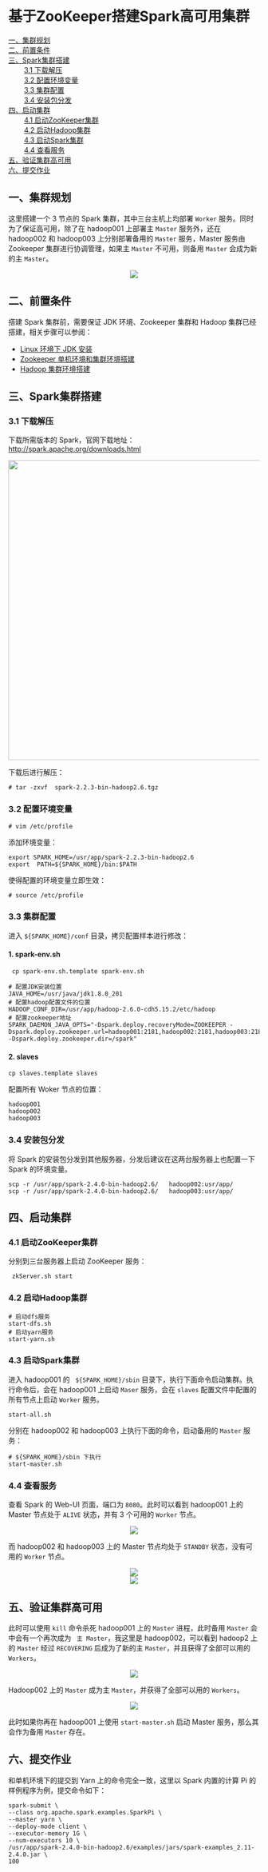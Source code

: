 # 基于ZooKeeper搭建Spark高可用集群

<nav>
<a href="#一集群规划">一、集群规划</a><br/>
<a href="#二前置条件">二、前置条件</a><br/>
<a href="#三Spark集群搭建">三、Spark集群搭建</a><br/>
&nbsp;&nbsp;&nbsp;&nbsp;&nbsp;&nbsp;&nbsp;&nbsp;<a href="#31-下载解压">3.1 下载解压</a><br/>
&nbsp;&nbsp;&nbsp;&nbsp;&nbsp;&nbsp;&nbsp;&nbsp;<a href="#32-配置环境变量">3.2 配置环境变量</a><br/>
&nbsp;&nbsp;&nbsp;&nbsp;&nbsp;&nbsp;&nbsp;&nbsp;<a href="#33-集群配置">3.3 集群配置</a><br/>
&nbsp;&nbsp;&nbsp;&nbsp;&nbsp;&nbsp;&nbsp;&nbsp;<a href="#34-安装包分发">3.4 安装包分发</a><br/>
<a href="#四启动集群">四、启动集群</a><br/>
&nbsp;&nbsp;&nbsp;&nbsp;&nbsp;&nbsp;&nbsp;&nbsp;<a href="#41-启动ZooKeeper集群">4.1 启动ZooKeeper集群</a><br/>
&nbsp;&nbsp;&nbsp;&nbsp;&nbsp;&nbsp;&nbsp;&nbsp;<a href="#42-启动Hadoop集群">4.2 启动Hadoop集群</a><br/>
&nbsp;&nbsp;&nbsp;&nbsp;&nbsp;&nbsp;&nbsp;&nbsp;<a href="#43-启动Spark集群">4.3 启动Spark集群</a><br/>
&nbsp;&nbsp;&nbsp;&nbsp;&nbsp;&nbsp;&nbsp;&nbsp;<a href="#44-查看服务">4.4 查看服务</a><br/>
<a href="#五验证集群高可用">五、验证集群高可用</a><br/>
<a href="#六提交作业">六、提交作业</a><br/>
</nav>


## 一、集群规划

这里搭建一个 3 节点的 Spark 集群，其中三台主机上均部署 `Worker` 服务。同时为了保证高可用，除了在 hadoop001 上部署主 `Master` 服务外，还在 hadoop002 和 hadoop003 上分别部署备用的 `Master` 服务，Master 服务由 Zookeeper 集群进行协调管理，如果主 `Master` 不可用，则备用 `Master` 会成为新的主 `Master`。

<div align="center"> <img  src="https://gitee.com/heibaiying/BigData-Notes/raw/master/pictures/spark集群规划.png"/> </div>

## 二、前置条件

搭建 Spark 集群前，需要保证 JDK 环境、Zookeeper 集群和 Hadoop 集群已经搭建，相关步骤可以参阅：

- [Linux 环境下 JDK 安装](https://github.com/heibaiying/BigData-Notes/blob/master/notes/installation/Linux下JDK安装.md)
- [Zookeeper 单机环境和集群环境搭建](https://github.com/heibaiying/BigData-Notes/blob/master/notes/installation/Zookeeper单机环境和集群环境搭建.md)
- [Hadoop 集群环境搭建](https://github.com/heibaiying/BigData-Notes/blob/master/notes/installation/Hadoop集群环境搭建.md)

## 三、Spark集群搭建

### 3.1 下载解压

下载所需版本的 Spark，官网下载地址：http://spark.apache.org/downloads.html

<div align="center"> <img width="600px" src="https://gitee.com/heibaiying/BigData-Notes/raw/master/pictures/spark-download.png"/> </div>



下载后进行解压：

```shell
# tar -zxvf  spark-2.2.3-bin-hadoop2.6.tgz
```



### 3.2 配置环境变量

```shell
# vim /etc/profile
```

添加环境变量：

```shell
export SPARK_HOME=/usr/app/spark-2.2.3-bin-hadoop2.6
export  PATH=${SPARK_HOME}/bin:$PATH
```

使得配置的环境变量立即生效：

```shell
# source /etc/profile
```

### 3.3 集群配置

进入 `${SPARK_HOME}/conf` 目录，拷贝配置样本进行修改：

#### 1. spark-env.sh

```she
 cp spark-env.sh.template spark-env.sh
```

```shell
# 配置JDK安装位置
JAVA_HOME=/usr/java/jdk1.8.0_201
# 配置hadoop配置文件的位置
HADOOP_CONF_DIR=/usr/app/hadoop-2.6.0-cdh5.15.2/etc/hadoop
# 配置zookeeper地址
SPARK_DAEMON_JAVA_OPTS="-Dspark.deploy.recoveryMode=ZOOKEEPER -Dspark.deploy.zookeeper.url=hadoop001:2181,hadoop002:2181,hadoop003:2181 -Dspark.deploy.zookeeper.dir=/spark"
```

#### 2. slaves

```
cp slaves.template slaves
```

配置所有 Woker 节点的位置：

```properties
hadoop001
hadoop002
hadoop003
```

### 3.4 安装包分发

将 Spark 的安装包分发到其他服务器，分发后建议在这两台服务器上也配置一下 Spark 的环境变量。

```shell
scp -r /usr/app/spark-2.4.0-bin-hadoop2.6/   hadoop002:usr/app/
scp -r /usr/app/spark-2.4.0-bin-hadoop2.6/   hadoop003:usr/app/
```



## 四、启动集群

### 4.1 启动ZooKeeper集群

分别到三台服务器上启动 ZooKeeper 服务：

```shell
 zkServer.sh start
```

### 4.2 启动Hadoop集群

```shell
# 启动dfs服务
start-dfs.sh
# 启动yarn服务
start-yarn.sh
```

### 4.3 启动Spark集群

进入 hadoop001 的 ` ${SPARK_HOME}/sbin` 目录下，执行下面命令启动集群。执行命令后，会在 hadoop001 上启动 `Maser` 服务，会在 `slaves` 配置文件中配置的所有节点上启动 `Worker` 服务。

```shell
start-all.sh
```

分别在 hadoop002 和 hadoop003 上执行下面的命令，启动备用的 `Master` 服务：

```shell
# ${SPARK_HOME}/sbin 下执行
start-master.sh
```

### 4.4 查看服务

查看 Spark 的 Web-UI 页面，端口为 `8080`。此时可以看到 hadoop001 上的 Master 节点处于 `ALIVE` 状态，并有 3 个可用的 `Worker` 节点。

<div align="center"> <img  src="https://gitee.com/heibaiying/BigData-Notes/raw/master/pictures/spark-集群搭建1.png"/> </div>

而 hadoop002 和 hadoop003 上的 Master 节点均处于 `STANDBY` 状态，没有可用的 `Worker` 节点。

<div align="center"> <img  src="https://gitee.com/heibaiying/BigData-Notes/raw/master/pictures/spark-集群搭建2.png"/> </div>

<div align="center"> <img  src="https://gitee.com/heibaiying/BigData-Notes/raw/master/pictures/spark-集群搭建3.png"/> </div>



## 五、验证集群高可用

此时可以使用 `kill` 命令杀死 hadoop001 上的 `Master` 进程，此时备用 `Master` 会中会有一个再次成为 ` 主 Master`，我这里是 hadoop002，可以看到 hadoop2 上的 `Master` 经过 `RECOVERING` 后成为了新的主 `Master`，并且获得了全部可以用的 `Workers`。

<div align="center"> <img  src="https://gitee.com/heibaiying/BigData-Notes/raw/master/pictures/spark-集群搭建4.png"/> </div>

Hadoop002 上的 `Master` 成为主 `Master`，并获得了全部可以用的 `Workers`。

<div align="center"> <img  src="https://gitee.com/heibaiying/BigData-Notes/raw/master/pictures/spark-集群搭建5.png"/> </div>

此时如果你再在 hadoop001 上使用 `start-master.sh` 启动 Master 服务，那么其会作为备用 `Master` 存在。

## 六、提交作业

和单机环境下的提交到 Yarn 上的命令完全一致，这里以 Spark 内置的计算 Pi 的样例程序为例，提交命令如下：

```shell
spark-submit \
--class org.apache.spark.examples.SparkPi \
--master yarn \
--deploy-mode client \
--executor-memory 1G \
--num-executors 10 \
/usr/app/spark-2.4.0-bin-hadoop2.6/examples/jars/spark-examples_2.11-2.4.0.jar \
100
```

